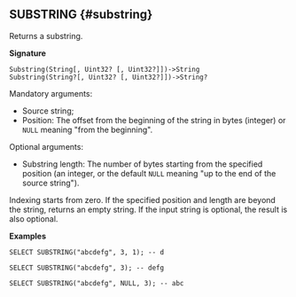
## SUBSTRING {#substring}

Returns a substring.

**Signature**
```
Substring(String[, Uint32? [, Uint32?]])->String
Substring(String?[, Uint32? [, Uint32?]])->String?
```

Mandatory arguments:

* Source string;
* Position: The offset from the beginning of the string in bytes (integer) or `NULL` meaning "from the beginning".

Optional arguments:

* Substring length: The number of bytes starting from the specified position (an integer, or the default `NULL` meaning "up to the end of the source string").

Indexing starts from zero. If the specified position and length are beyond the string, returns an empty string.
If the input string is optional, the result is also optional.

**Examples**
```yql
SELECT SUBSTRING("abcdefg", 3, 1); -- d
```
```yql
SELECT SUBSTRING("abcdefg", 3); -- defg
```
```yql
SELECT SUBSTRING("abcdefg", NULL, 3); -- abc
```

